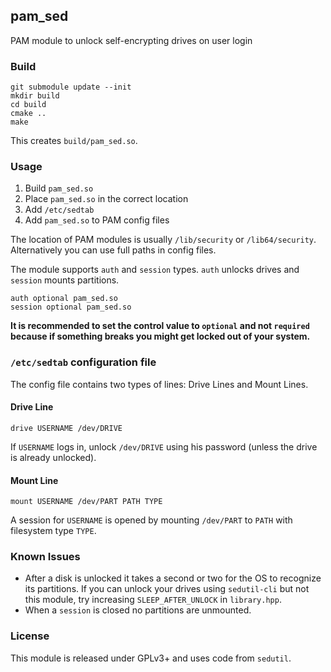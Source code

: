 ## pam_sed

PAM module to unlock self-encrypting drives on user login

### Build

```shell script
git submodule update --init
mkdir build
cd build
cmake ..
make
```

This creates `build/pam_sed.so`.

### Usage

1. Build `pam_sed.so`
2. Place `pam_sed.so` in the correct location
3. Add `/etc/sedtab`
4. Add `pam_sed.so` to PAM config files

The location of PAM modules is usually `/lib/security` or `/lib64/security`.
Alternatively you can use full paths in config files.

The module supports `auth` and `session` types.
`auth` unlocks drives and `session` mounts partitions.

```
auth optional pam_sed.so
session optional pam_sed.so
```

**It is recommended to set the control value to `optional`
and not `required` because if something breaks you might get locked out of your system.**

### `/etc/sedtab` configuration file

The config file contains two types of lines: Drive Lines and Mount Lines.

#### Drive Line

```
drive USERNAME /dev/DRIVE
```

If `USERNAME` logs in, unlock `/dev/DRIVE` using his password (unless the drive is already unlocked).

#### Mount Line

```
mount USERNAME /dev/PART PATH TYPE
```

A session for `USERNAME` is opened by mounting `/dev/PART` to `PATH` with filesystem type `TYPE`.

### Known Issues

- After a disk is unlocked it takes a second or two for the OS to recognize its partitions.
  If you can unlock your drives using `sedutil-cli` but not this module, try increasing
  `SLEEP_AFTER_UNLOCK` in `library.hpp`.
- When a `session` is closed no partitions are unmounted.

### License

This module is released under GPLv3+ and uses code from `sedutil`.
